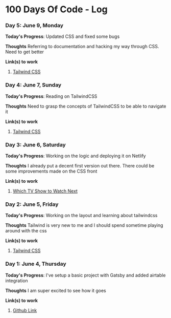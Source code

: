 # 100 Days Of Code - Log

### Day 5: June 9, Monday 

**Today's Progress**: Updated CSS and fixed some bugs

**Thoughts** Referring to documentation and hacking my way through CSS. Need to get better

**Link(s) to work**
1. [Tailwind CSS](https://tailwindcss.com/docs)


### Day 4: June 7, Sunday

**Today's Progress**: Reading on TailwindCSS

**Thoughts** Need to grasp the concepts of TailwindCSS to be able to navigate it 

**Link(s) to work**
1. [Tailwind CSS](https://tailwindcss.com/docs)

### Day 3: June 6, Saturday

**Today's Progress**: Working on the logic and deploying it on Netlify

**Thoughts** I already put a decent first version out there. There could be some improvements made on the CSS front  

**Link(s) to work**
1. [Which TV Show to Watch Next](https://which-tv-show-to-watch-next.netlify.app)

### Day 2: June 5, Friday

**Today's Progress**: Working on the layout and learning about tailwindcss

**Thoughts** Tailwind is very new to me and I should spend sometime playing around with the css 

**Link(s) to work**
1. [Tailwind CSS](https://tailwindcss.com/docs)

### Day 1: June 4, Thursday

**Today's Progress**: I've setup a basic project with Gatsby and added airtable integration

**Thoughts** I am super excited to see how it goes

**Link(s) to work**
1. [Github Link](https://github.com/yeswanth/which-tv-show-to-watch)

